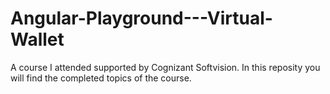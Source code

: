 # Angular-Playground---Virtual-Wallet
A course I attended supported by Cognizant Softvision. 
In this reposity you will find the completed topics of the course.
